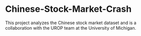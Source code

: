 # Chinese-Stock-Market-Crash

This project analyzes the Chinese stock market dataset and is a collaboration with the UROP team at the University of Michigan.
